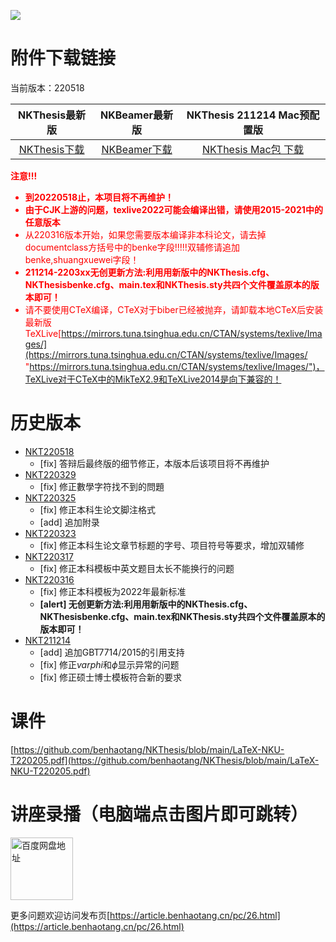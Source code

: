 ![](https://article.benhaotang.cn/content/uploadfile/202203/13ae1647482854.jpg)


# 附件下载链接

当前版本：220518

|NKThesis最新版|NKBeamer最新版|NKThesis 211214 Mac预配置版|
|:-:|:-:|:-:|
|[<u>NKThesis下载</u>](https://github.com/benhaotang/NKThesis/releases/tag/220518 "NKThesis最新版")|[<u>NKBeamer下载</u>](https://www.benhaotang.cn/NKB.zip "NKBeamer最新版")|[<u>NKThesis Mac包 下载</u>](https://www.benhaotang.cn/NKT_Mac.zip "NKThesis 211204 Mac预配置版")|

<font color=red>**注意!!!**

- **到20220518止，本项目将不再维护！**
- **由于CJK上游的问题，texlive2022可能会编译出错，请使用2015-2021中的任意版本**
- 从220316版本开始，如果您需要版本编译非本科论文，请去掉documentclass方括号中的benke字段!!!!!双辅修请追加benke,shuangxuewei字段！
- **211214-2203xx无创更新方法:利用用新版中的NKThesis.cfg、NKThesisbenke.cfg、main.tex和NKThesis.sty共四个文件覆盖原本的版本即可！**
- 请不要使用CTeX编译，CTeX对于biber已经被抛弃，请卸载本地CTeX后安装最新版TeXLive[https://mirrors.tuna.tsinghua.edu.cn/CTAN/systems/texlive/Images/](https://mirrors.tuna.tsinghua.edu.cn/CTAN/systems/texlive/Images/ "https://mirrors.tuna.tsinghua.edu.cn/CTAN/systems/texlive/Images/")，TeXLive对于CTeX中的MikTeX2.9和TeXLive2014是向下兼容的！
</font>



# 历史版本
- [<u>NKT220518</u>](https://github.com/benhaotang/NKThesis/releases/tag/220518 "NKT220518")
	- [fix] 答辩后最终版的细节修正，本版本后该项目将不再维护
- [<u>NKT220329</u>](https://github.com/benhaotang/NKThesis/releases/tag/220329 "NKT220329")
	- [fix] 修正數學字符找不到的問題
- [<u>NKT220325</u>](https://github.com/benhaotang/NKThesis/releases/tag/220325 "NKT220325")
	- [fix] 修正本科生论文脚注格式
	- [add] 追加附录
- [<u>NKT220323</u>](https://github.com/benhaotang/NKThesis/releases/tag/220323 "NKT220323")
	- [fix] 修正本科生论文章节标题的字号、项目符号等要求，增加双辅修
- [<u>NKT220317</u>](https://github.com/benhaotang/NKThesis/releases/tag/220317 "NKT220317")
	- [fix] 修正本科模板中英文题目太长不能换行的问题
- [<u>NKT220316</u>](https://github.com/benhaotang/NKThesis/releases/tag/220316 "NKT220316")
	- [fix] 修正本科模板为2022年最新标准
	- **[alert] 无创更新方法:利用用新版中的NKThesis.cfg、NKThesisbenke.cfg、main.tex和NKThesis.sty共四个文件覆盖原本的版本即可！**
- [<u>NKT211214</u>](https://github.com/benhaotang/NKThesis/releases/tag/211214 "NKT211214")
	- [add] 追加GBT7714/2015的引用支持
	- [fix] 修正$varphi$和$\phi$显示异常的问题
	- [fix] 修正硕士博士模板符合新的要求


# 课件
[https://github.com/benhaotang/NKThesis/blob/main/LaTeX-NKU-T220205.pdf](https://github.com/benhaotang/NKThesis/blob/main/LaTeX-NKU-T220205.pdf)

# 讲座录播（电脑端点击图片即可跳转）

<a href="https://pan.baidu.com/s/1ikhxvIl69SR7LL8_l5eNeg?pwd=94tk"><img src="https://article.benhaotang.cn/content/uploadfile/202202/54771643991166.jpg" width=100px alt="百度网盘地址" /></a>

更多问题欢迎访问发布页[https://article.benhaotang.cn/pc/26.html](https://article.benhaotang.cn/pc/26.html)
